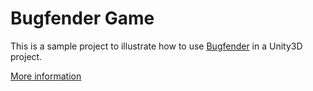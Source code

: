 # Bugfender Game

This is a sample project to illustrate how to use [Bugfender](https://bugfender.com/) in a Unity3D project.

[More information](https://docs.bugfender.com/docs/platforms/hybrid-platforms/bugfender-for-unity)